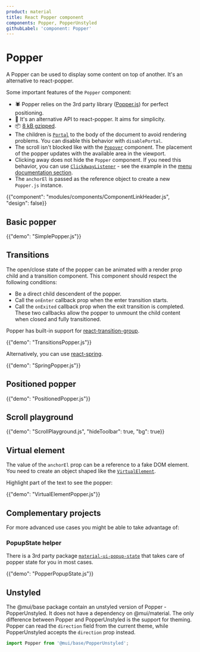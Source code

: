 ```yaml
---
product: material
title: React Popper component
components: Popper, PopperUnstyled
githubLabel: 'component: Popper'
---
```


# Popper

<p class="description">A Popper can be used to display some content on top of another. It's an alternative to react-popper.</p>

Some important features of the `Popper` component:

- 🕷 Popper relies on the 3rd party library ([Popper.js](https://github.com/popperjs/popper-core)) for perfect positioning.
- 💄 It's an alternative API to react-popper. It aims for simplicity.
- 📦 [8 kB gzipped](/size-snapshot).
- The children is [`Portal`](/material/react-portal/) to the body of the document to avoid rendering problems.
  You can disable this behavior with `disablePortal`.
- The scroll isn't blocked like with the [`Popover`](/material/react-popover/) component.
  The placement of the popper updates with the available area in the viewport.
- Clicking away does not hide the `Popper` component.
  If you need this behavior, you can use [`ClickAwayListener`](/material/react-click-away-listener/) - see the example in the [menu documentation section](/material/react-menu/#menulist-composition).
- The `anchorEl` is passed as the reference object to create a new `Popper.js` instance.

{{"component": "modules/components/ComponentLinkHeader.js", "design": false}}

## Basic popper

{{"demo": "SimplePopper.js"}}

## Transitions

The open/close state of the popper can be animated with a render prop child and a transition component.
This component should respect the following conditions:

- Be a direct child descendent of the popper.
- Call the `onEnter` callback prop when the enter transition starts.
- Call the `onExited` callback prop when the exit transition is completed.
  These two callbacks allow the popper to unmount the child content when closed and fully transitioned.

Popper has built-in support for [react-transition-group](https://github.com/reactjs/react-transition-group).

{{"demo": "TransitionsPopper.js"}}

Alternatively, you can use [react-spring](https://github.com/pmndrs/react-spring).

{{"demo": "SpringPopper.js"}}

## Positioned popper

{{"demo": "PositionedPopper.js"}}

## Scroll playground

{{"demo": "ScrollPlayground.js", "hideToolbar": true, "bg": true}}

## Virtual element

The value of the `anchorEl` prop can be a reference to a fake DOM element.
You need to create an object shaped like the [`VirtualElement`](https://popper.js.org/docs/v2/virtual-elements/).

Highlight part of the text to see the popper:

{{"demo": "VirtualElementPopper.js"}}

## Complementary projects

For more advanced use cases you might be able to take advantage of:

### PopupState helper

There is a 3rd party package [`material-ui-popup-state`](https://github.com/jcoreio/material-ui-popup-state) that takes care of popper
state for you in most cases.

{{"demo": "PopperPopupState.js"}}

## Unstyled

The @mui/base package contain an unstyled version of Popper - PopperUnstyled.
It does not have a dependency on @mui/material.
The only difference between Popper and PopperUnstyled is the support for theming.
Popper can read the `direction` field from the current theme, while PopperUnstyled accepts the `direction` prop instead.

```js
import Popper from '@mui/base/PopperUnstyled';
```
